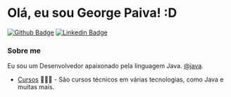 # Olá, eu sou George Paiva! :D

[![Github Badge](https://img.shields.io/badge/-Github-000?style=flat-square&logo=Github&logoColor=white&link=https://github.com/GeorgePaiva)](https://github.com/GeorgePaiva)
[![Linkedin Badge](https://img.shields.io/badge/-LinkedIn-blue?style=flat-square&logo=Linkedin&logoColor=white&link=https://www.linkedin.com/in/george-paiva-264a45164/)](https://www.linkedin.com/in/george-paiva-264a45164/)

### Sobre me
Eu sou um Desenvolvedor apaixonado pela linguagem Java. [@java](https://www.java.com/pt-BR/).

- [Cursos](https://cursos.alura.com.br/user/george-paiva15) 👨🏼‍🏫 - São cursos técnicos em várias tecnologias, como Java e muitas mais.
